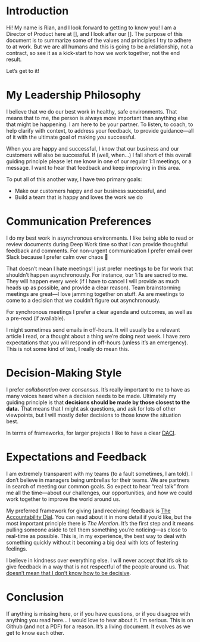 # Introduction

Hi! My name is Rian, and I look forward to getting to know you! I am a Director of Product here at [], and I look after our []. The purpose of this document is to summarize some of the values and principles I try to adhere to at work. But we are all humans and this is going to be a relationship, not a contract, so see it as a kick-start to how we work together, not the end result.

Let’s get to it!


# My Leadership Philosophy

I believe that we do our best work in healthy, safe environments. That means that to me, the person is always more important than anything else that might be happening. I am here to be your partner. To listen, to coach, to help clarify with context, to address your feedback, to provide guidance—all of it with the ultimate goal of making _you_ successful.

When you are happy and successful, I know that our business and our customers will also be successful. If (well, when...) I fall short of this overall guiding principle please let me know in one of our regular 1:1 meetings, or a message. I want to hear that feedback and keep improving in this area. 

To put all of this another way, I have two primary goals:

* Make our customers happy and our business successful, and
* Build a team that is happy and loves the work we do

# Communication Preferences

I do my best work in asynchronous environments. I like being able to read or review documents during Deep Work time so that I can provide thoughtful feedback and comments. For non-urgent communication I prefer email over Slack because I prefer calm over chaos 🫠

That doesn’t mean I hate meetings! I just prefer meetings to be for work that shouldn’t happen asynchronously. For instance, our 1:1s are sacred to me. They will happen every week (if I have to cancel I will provide as much heads up as possible, and provide a clear reason). Team brainstorming meetings are great—I love jamming together on stuff. As are meetings to come to a decision that we couldn’t figure out asynchronously.

For synchronous meetings I prefer a clear agenda and outcomes, as well as a pre-read (if available).

I might sometimes send emails in off-hours. It will usually be a relevant article I read, or a thought about a thing we’re doing next week. I have zero expectations that you will respond in off-hours (unless it’s an emergency). This is not some kind of test, I really do mean this.

# Decision-Making Style

I prefer _collaboration_ over _consensus_. It’s really important to me to have as many voices heard when a decision needs to be made. Ultimately my guiding principle is that **decisions should be made by those closest to the data.** That means that I might ask questions, and ask for lots of other viewpoints, but I will mostly defer decisions to those know the situation best.

In terms of frameworks, for larger projects I like to have a clear [DACI](/processes/daci.md).

# Expectations and Feedback

I am extremely transparent with my teams (to a fault sometimes, I am told). I don’t believe in managers being umbrellas for their teams. We are partners in search of meeting our common goals. So expect to hear “real talk” from me all the time—about our challenges, our opportunities, and how we could work together to improve the world around us.

My preferred framework for giving (and receiving) feedback is [The Accountability Dial](https://gregharrod.com/how-to-use-a-powerful-tool-the-accountability-dial/). You can read about it in more detail if you’d like, but the most important principle there is _The Mention_. It’s the first step and it means pulling someone aside to tell them something you’re noticing—as close to real-time as possible. This is, in my experience, the best way to deal with something quickly without it becoming a big deal with lots of festering feelings.

I believe in kindness over everything else. I will never accept that it’s ok to give feedback in a way that is not respectful of the people around us. That [doesn’t mean that I don’t know how to be decisive](https://elezea.com/2024/03/on-kindness-and-decisiveness/).

# Conclusion

If anything is missing here, or if you have questions, or if you disagree with anything you read here... I would love to hear about it. I’m serious. This is on Github (and not a PDF) for a reason. It’s a living document. It evolves as we get to know each other.